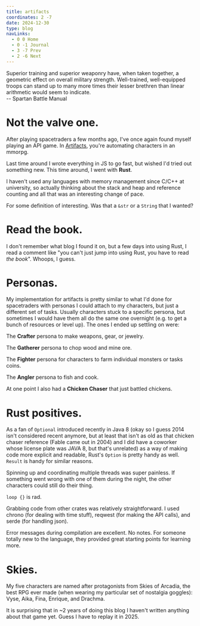 ```yaml
---
title: artifacts
coordinates: 2 -7
date: 2024-12-30
type: blog
navLinks:
  - 0 0 Home
  - 0 -1 Journal
  - 3 -7 Prev
  - 2 -6 Next
---
```


<div class="section">
  <div class="quote ac-quote">
    <div>
      Superior training and superior weaponry have, when taken together, a
      geometric effect on overall military strength. Well-trained,
      well-equipped troops can stand up to many more times their lesser
      brethren than linear arithmetic would seem to indicate.
    </div>
    <div class="attribution">-- Spartan Battle Manual</div>
  </div>
</div>

# Not the valve one.

After playing
<a class="link" data-x="3" data-y="-8">spacetraders</a> a few months ago, I've
once again found myself playing an API game. In
[Artifacts](https://artifactsmmo.com/), you're automating characters in an
mmorpg.

Last time around I wrote everything in JS to go fast, but wished I'd tried out
something new. This time around, I went with **Rust**.

I haven't used any languages with memory management since C/C++ at
<a class="link" data-x="3" data-y="-9">university</a>, so actually thinking
about the stack and heap and reference counting and all that was an interesting
change of pace.

For some definition of interesting. Was that a `&str` or a `String` that I
wanted?

# Read the book.

I don't remember what blog I found it on, but a few days into using Rust, I read
a comment like "you can't just jump into using Rust, you have to read _the
book_". Whoops, I guess.

# Personas.

My implementation for artifacts is pretty similar to what I'd done for
spacetraders with personas I could attach to my characters, but just a different
set of tasks. Usually characters stuck to a specific persona, but sometimes I
would have them all do the same one overnight (e.g. to get a bunch of resources
or level up). The ones I ended up settling on were:

The **Crafter** persona to make weapons, gear, or jewelry.

The **Gatherer** persona to chop wood and mine ore.

The **Fighter** persona for characters to farm individual monsters or tasks
coins.

The **Angler** persona to fish and cook.

At one point I also had a **Chicken Chaser** that just battled chickens.

# Rust positives.

As a fan of `Optional` introduced recently in Java 8 (okay so I guess 2014 isn't
considered recent anymore, but at least that isn't as old as that chicken chaser
reference (Fable came out in 2004) and I did have a coworker whose license plate
was JAVA 8, but that's unrelated) as a way of making code more explicit and
readable, Rust's `Option` is pretty handy as well. `Result` is handy for similar
reasons.

Spinning up and coordinating multiple threads was super painless. If something
went wrong with one of them during the night, the other characters could still
do their thing.

`loop {}` is rad.

Grabbing code from other crates was relatively straightforward. I used chrono
(for dealing with time stuff), reqwest (for making the API calls), and serde
(for handling json).

Error messages during compilation are excellent. No notes. For someone totally
new to the language, they provided great starting points for learning more.

# Skies.

My five characters are named after protagonists from Skies of Arcadia, the best
RPG ever made (when wearing my particular set of nostalgia goggles): Vyse, Aika,
Fina, Enrique, and Drachma.

It is surprising that in ~2 years of doing this blog I haven't written anything
about that game yet. Guess I have to replay it in 2025.
